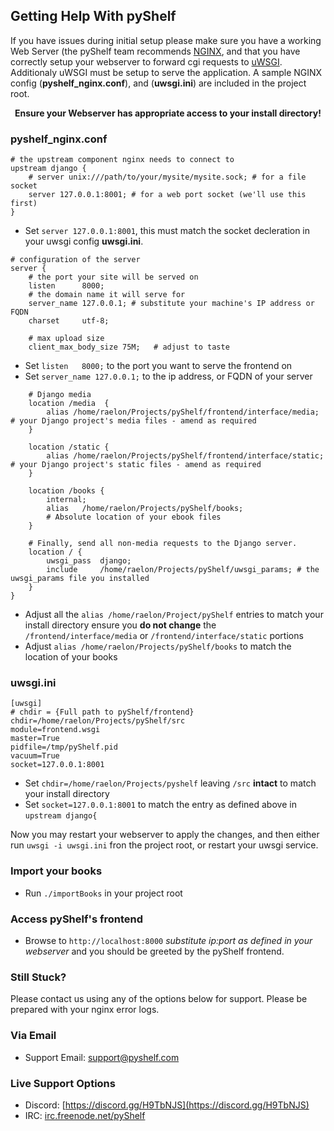 ## Getting Help With **pyShelf**

If you have issues during initial setup please make sure you have a working Web Server (the pyShelf team recommends [NGINX](https://nginx.com), and that you have correctly setup your webserver to forward cgi requests to [uWSGI](https://uwsgi-docs.readthedocs.io/en/latest/Download.html). Additionaly uWSGI must be setup to serve the application. A sample NGINX config (**pyshelf_nginx.conf**), and (**uwsgi.ini**) are included in the project root.
**<p align=center>Ensure your Webserver has appropriate access to your install directory!</p>**

### pyshelf_nginx.conf
```
# the upstream component nginx needs to connect to
upstream django {
    # server unix:///path/to/your/mysite/mysite.sock; # for a file socket
    server 127.0.0.1:8001; # for a web port socket (we'll use this first)
}
```
* Set `server 127.0.0.1:8001`, this must match the socket decleration in your uwsgi config **uwsgi.ini**.
```
# configuration of the server
server {
    # the port your site will be served on
    listen      8000;
    # the domain name it will serve for
    server_name 127.0.0.1; # substitute your machine's IP address or FQDN
    charset     utf-8;

    # max upload size
    client_max_body_size 75M;   # adjust to taste
```
* Set `listen   8000;`  to the port you want to serve the frontend on
* Set `server_name 127.0.0.1;` to the ip address, or FQDN of your server
```
    # Django media
    location /media  {
        alias /home/raelon/Projects/pyShelf/frontend/interface/media;  # your Django project's media files - amend as required
    }

    location /static {
        alias /home/raelon/Projects/pyShelf/frontend/interface/static; # your Django project's static files - amend as required
    }

    location /books {
        internal;
        alias   /home/raelon/Projects/pyShelf/books;
        # Absolute location of your ebook files
    }

    # Finally, send all non-media requests to the Django server.
    location / {
        uwsgi_pass  django;
        include     /home/raelon/Projects/pyShelf/uwsgi_params; # the uwsgi_params file you installed
    }
}
```
* Adjust all the `alias /home/raelon/Project/pyShelf` entries to match your install directory ensure you **do not change** the `/frontend/interface/media` or `/frontend/interface/static` portions
* Adjust `alias /home/raelon/Projects/pyShelf/books` to match the location of your books

### uwsgi.ini
```
[uwsgi]
# chdir = {Full path to pyShelf/frontend}
chdir=/home/raelon/Projects/pyShelf/src
module=frontend.wsgi
master=True
pidfile=/tmp/pyShelf.pid
vacuum=True
socket=127.0.0.1:8001
```
* Set `chdir=/home/raelon/Projects/pyshelf` leaving `/src` **intact** to match your install directory
* Set `socket=127.0.0.1:8001` to match the entry as defined above in `upstream django{`

Now you may restart your webserver to apply the changes, and then either run `uwsgi -i uwsgi.ini` fron the project root, or restart your uwsgi service.

### Import your books
* Run `./importBooks` in your project root

### Access pyShelf's frontend
* Browse to `http://localhost:8000` _substitute ip:port as defined in your webserver_ and you should be greeted by the pyShelf frontend.

### Still Stuck?
Please contact us using any of the options below for support. Please be prepared with your nginx error logs.

### Via Email
* Support Email: [support@pyshelf.com](mailto://support@pyshelf.com)

### Live Support Options
* Discord: [https://discord.gg/H9TbNJS](https://discord.gg/H9TbNJS)
* IRC: [irc.freenode.net/pyShelf](irc://freenode.net/pyshelf)
